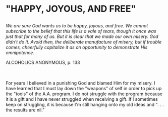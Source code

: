 # <p class='center'>"HAPPY, JOYOUS, AND FREE"</p>

<em>We are sure God wants us to be happy, joyous, and free. We cannot subscribe to the belief that this life is a vale of tears, though it once was just that for many of us. But it is clear that we made our own misery. God didn't do it. Avoid then, the deliberate manufacture of misery, but if trouble comes, cheerfully capitalize it as an opportunity to demonstrate His omnipotence.</em>
<p class='right'>ALCOHOLICS ANONYMOUS, p. 133</p>

<br><br>
For years I believed in a punishing God and blamed Him for my misery. I have learned that I must lay down the "weapons" of self in order to pick up the "tools" of the A.A. program. I do not struggle with the program because it is a gift and I have never struggled when receiving a gift. If I sometimes keep on struggling, it is because I'm still hanging onto my old ideas and ". . . the results are nil."